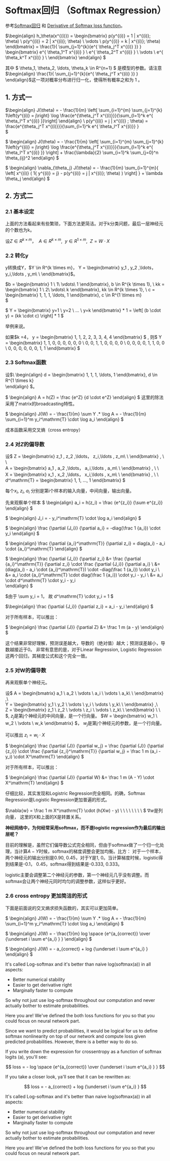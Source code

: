 
#  Softmax回归 （Softmax Regression）

参考[Softmax回归](http://deeplearning.stanford.edu/wiki/index.php/Softmax%E5%9B%9E%E5%BD%92) 和 [Derivative of Softmax loss function](http://math.stackexchange.com/questions/945871/derivative-of-softmax-loss-function)。

$\begin{align}
h_\theta(x^{(i)}) =
\begin{bmatrix}
p(y^{(i)} = 1 | x^{(i)}; \theta) \\
p(y^{(i)} = 2 | x^{(i)}; \theta) \\
\vdots \\
p(y^{(i)} = k | x^{(i)}; \theta)
\end{bmatrix} =
\frac{1}{ \sum_{j=1}^{k}{e^{ \theta_j^T x^{(i)} }} }
\begin{bmatrix}
e^{ \theta_1^T x^{(i)} } \\
e^{ \theta_2^T x^{(i)} } \\
\vdots \\
e^{ \theta_k^T x^{(i)} } \\
\end{bmatrix}
\end{align} 
$ 



其中 $ \theta_1, \theta_2, \ldots, \theta_k \in R^{n+1} $ 是模型的参数。请注意
$\begin{align} 
\frac{1}{ \sum_{j=1}^{k}{e^{ \theta_j^T x^{(i)} }} } 
\end{align}$这一项对概率分布进行归一化，使得所有概率之和为 1 。

## 1. 方式一

$\begin{align}
J(\theta) = - \frac{1}{m} \left[ \sum_{i=1}^{m} \sum_{j=1}^{k}  1\left\{y^{(i)} = j\right\} \log \frac{e^{\theta_j^T x^{(i)}}}{\sum_{l=1}^k e^{ \theta_l^T x^{(i)} }}\right]
\end{align}  \\ 
p(y^{(i)} = j | x^{(i)} ; \theta) = \frac{e^{\theta_j^T x^{(i)}}}{\sum_{l=1}^k e^{ \theta_l^T x^{(i)}} }   
$

$
\begin{align}
J(\theta) = - \frac{1}{m} \left[ \sum_{i=1}^{m} \sum_{j=1}^{k} 1\left\{y^{(i)} = j\right\} \log \frac{e^{\theta_j^T x^{(i)}}}{\sum_{l=1}^k e^{ \theta_l^T x^{(i)} }}  \right] + \frac{\lambda}{2} \sum_{i=1}^k \sum_{j=0}^n \theta_{ij}^2
\end{align}
$

$
\begin{align}
\nabla_{\theta_j} J(\theta) = - \frac{1}{m} \sum_{i=1}^{m}{ \left[ x^{(i)} ( 1\{ y^{(i)} = j\}  - p(y^{(i)} = j | x^{(i)}; \theta) ) \right]  } + \lambda \theta_j
\end{align}
$

## 2. 方式二

### 2.1 基本设定
上面的方法看起来有些繁琐，下面方法更简洁。对于k分类问题，最后一层神经元的个数也为k。

设$Z \in  R^{k \times m}， \ \  A \in R^{k \times m},\ \  y \in R^{1 \times m} ,\ \  Z = W \cdot X$

### 2.2 转化y
y转换成Y，$Y \in R^{k \times m}， Y = \begin{bmatrix} y_1  , y_2  ,\ldots， y_i,\ldots  , y_m\ \     \end{bmatrix}$。

$b = 
\begin{bmatrix} 
1 \\ 1\\ 
\vdots\\
1
\end{bmatrix}, b \in R^{k \times 1}, \ 
kk = 
\begin{bmatrix} 
1 \\ 2\\ 
\vdots\\
k
\end{bmatrix}, kk \in R^{k \times 1}, \ 
c = 
\begin{bmatrix} 
1, 1, 1, \ldots, 1
\end{bmatrix}, c \in R^{1 \times m}  
$

$ Y = 
\begin{bmatrix} 
y=1 \\
y=2 \\
... \\
y=k 
\end{bmatrix} * 1  =  \left[ (b \cdot y) = (kk \cdot c) \right] * 1 $

举例来说。

如果$k =4， 
 y = \begin{bmatrix} 1, 1, 2, 2, 3, 3, 4, 4 \end{bmatrix} 
$ , 则$ Y = 
\begin{bmatrix} 
1, 1, 0, 0, 0, 0, 0, 0 \\
0, 0, 1, 1, 0, 0, 0, 0 \\
0, 0, 0, 0, 1, 1, 0, 0 \\
0, 0, 0, 0, 0, 0, 1, 1 
\end{bmatrix}   $  

### 2.3 Softmax函数

设$\ \begin{align}
d = 
\begin{bmatrix} 
1, 1, 1, \ldots, 1
\end{bmatrix}, d \in R^{1 \times k}  
\end{align}
$。

$
\begin{align}
A = h(Z) =   \frac {e^Z}  {d \cdot e^Z}
\end{align}
$ 这里的除法采用了matrix的broadcasting特性。

$
\begin{align}
J(W) = - \frac{1}{m}  \sum Y .* \log A = - \frac{1}{m}  \sum_{i=1}^m y_i^\mathrm{T} \cdot \log a_i 
\end{align}
$

成本函数采用交叉熵（cross entropy）

### 2.4 对$Z$的偏导数

设$
Z = \begin{bmatrix} z_1  , z_2  ,\ldots， z_i,\ldots   , z_m\ \   \end{bmatrix} , \ \  
A = \begin{bmatrix} a_1  , a_2  ,\ldots， a_i,\ldots   , a_m\ \   \end{bmatrix} , \ \  
X = \begin{bmatrix} x_1  , x_2  ,\ldots， x_i,\ldots   , x_m\ \   \end{bmatrix} , \ \ 
d^\mathrm{T} = \begin{bmatrix} 1, 1, ..., 1  \end{bmatrix}
$

每个$x_i, \ z_i, \ a_i$ 分别是第i个样本的输入向量，中间向量，输出向量。

先来观察单个样本
$
\begin{align}
a_i = h(z_i) =   \frac {e^{z_i}}  {\sum e^{z_i}}
\end{align}
$


$
\begin{align}
J_i = - y_i^\mathrm{T} \cdot \log a_i 
\end{align}
$

$
\begin{align}
\frac {\partial {J_i}} {\partial a_i} = -diag(\frac 1 {a_i}) \cdot y_i
\end{align}
$

$
\begin{align}
\frac {\partial {a_i}^\mathrm{T}} {\partial z_i} =  diag(a_i) - a_i \cdot {a_i}^\mathrm{T}
\end{align}
$


$
\begin{align}
\frac {\partial {J_i}} {\partial z_i} 
&= \frac {\partial {a_i}^\mathrm{T}} {\partial z_i}  \cdot \frac {\partial {J_i}} {\partial a_i} \\
&= (diag(a_i) - a_i \cdot {a_i}^\mathrm{T}) \cdot -diag(\frac 1 {a_i}) \cdot y_i \\
&=  a_i \cdot {a_i}^\mathrm{T} \cdot diag(\frac 1 {a_i}) \cdot y_i - y_i \\
&=  a_i \cdot d^\mathrm{T} \cdot y_i - y_i   
\end{align}
$

$由于  \sum y_i = 1， 故 d^\mathrm{T} \cdot y_i = 1  $

$\begin{align} \frac {\partial {J_i}} {\partial z_i} = a_i - y_i \end{align} $




对于所有样本，可以推出：

$
\begin{align}
\frac {\partial {J}} {\partial Z} 
&=  \frac 1 m (a - y)
\end{align}
$

这个结果非常好理解，预测误差越大，导数的（绝对值）越大；预测误差越小，导数越接近于0。 非常有意思的是，对于Linear Regression, Logistic Regression这两个回归，其梯度公式和这个完全一致。

###  2.5 对W的偏导数

再来观察单个神经元。

设$
A = \begin{bmatrix} a_1  \\ a_2  \\ \vdots \\  a_i \\ \vdots  \\ a_k\ \   \end{bmatrix} ,\ \
Y = \begin{bmatrix} y_1  \\ y_2  \\ \vdots \\  y_i \\ \vdots  \\ y_k\ \   \end{bmatrix} ,\ \
Z = \begin{bmatrix} z_1  \\ z_2  \\ \vdots \\  z_i \\ \vdots  \\ z_k\ \   \end{bmatrix} \ \ 
$, $z_j$是第j个神经元的中间向量，是一个行向量。
$W = \begin{bmatrix}
w_1 \\
w_2 \\
\vdots \\
w_k
\end{bmatrix} 
$， $w_j$是第j个神经元的参数，是一个行向量。

可以推出 $z_i = w_i \cdot X$

$
\begin{align}
\frac {\partial {J}} {\partial w_j} 
= \frac {\partial {J}} {\partial {z_i}} \cdot \frac {\partial {z_i}^\mathrm{T}} {\partial w_j} 
= \frac 1 m (a_i - y_i) \cdot X^\mathrm{T}
\end{align}
$

对于所有样本，可以推出：

$
\begin{align}
\frac {\partial {J}} {\partial W} 
&= \frac 1 m (A - Y) \cdot X^\mathrm{T}
\end{align}
$

仔细比较，其实发现和Logistric Regression完全相同。的确，Softmax Regression是Logistic Regression更加普遍的形式。

$\nabla{w} = \frac 1 m X^\mathrm{T} \cdot (h(Xw) - y) \ \ \ \ \ \ \ \  $   $\nabla{w}$是列向量， 这里的X和上面的X是转置关系。

$\textbf{神经网络中，为何经常采用softmax，而不是logistic regression作为最后的输出层呢？}$

目前的理解是，虽然它们偏导数公式完全相同，但由于softmax做了一个归一化处理，当计算$A−Y$时候，softmax的梯度调整会更加均衡。比方： 对于一个样本，两个神经元的输出分别是0.90, 0.45，对于Y是1, 0。当计算梯度时候，logistic得到结果是-0.1， 0.45，softmax得到结果是-0.333, 0.333。

logistic主要会调整第二个神经元的参数，第一个神经元几乎没有调整。而softmax会让两个神经元同时均匀的调整参数，这样似乎更好。





### 2.6 cross entropy 更加简洁的形式

下面是前面说的交叉熵求损失函数的，其实可以更加简单。

$
\begin{align}
J(W) = - \frac{1}{m}  \sum Y .* \log A = - \frac{1}{m}  \sum_{i=1}^m y_i^\mathrm{T} \cdot \log a_i 
\end{align}
$

 
$
\begin{align}
J(W) =  - \frac{1}{m} log \space {e^{a_{correct}} \over {\underset i \sum e^{a_i} } } 
\end{align}
$ 

$ 
\begin{align}
J(W) =  - a_{correct} + log {\underset i \sum e^{a_i} } 
\end{align}
$

It's called Log-softmax and it's better than naive log(softmax(a)) in all aspects:
* Better numerical stability
* Easier to get derivative right
* Marginally faster to compute

So why not just use log-softmax throughout our computation and never actually bother to estimate probabilities.

Here you are! We've defined the both loss functions for you so that you could focus on neural network part.



Since we want to predict probabilities, it would be logical for us to define softmax nonlinearity on top of our network and compute loss given predicted probabilities. However, there is a better way to do so.

If you write down the expression for crossentropy as a function of softmax logits (a), you'll see:

$$ loss = - log \space {e^{a_{correct}} \over {\underset i \sum e^{a_i} } } $$

If you take a closer look, ya'll see that it can be rewritten as:

$$ loss = - a_{correct} + log {\underset i \sum e^{a_i} } $$

It's called Log-softmax and it's better than naive log(softmax(a)) in all aspects:
* Better numerical stability
* Easier to get derivative right
* Marginally faster to compute

So why not just use log-softmax throughout our computation and never actually bother to estimate probabilities.

Here you are! We've defined the both loss functions for you so that you could focus on neural network part.


```python

```
